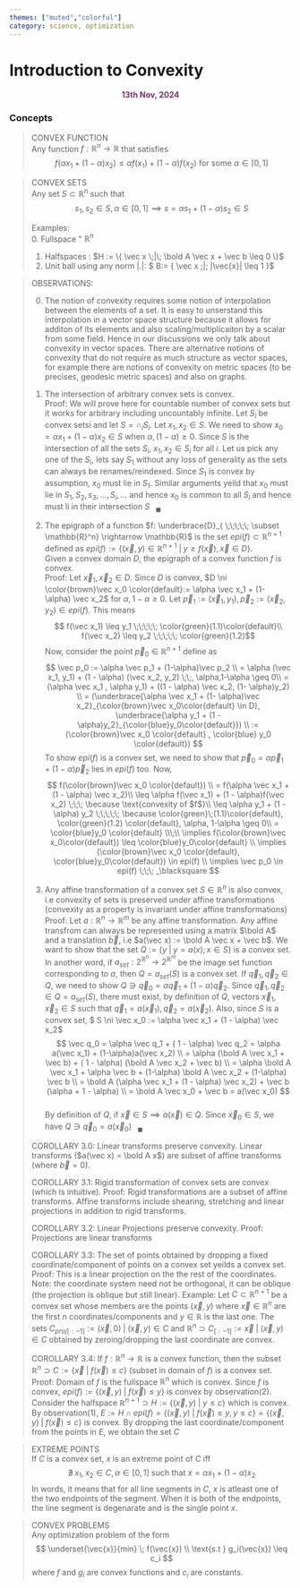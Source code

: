 ```yaml
---
themes: ["muted","colorful"]
category: science, optimization
---
```



# Introduction to Convexity
<p style="text-align:center; color:#7A306C"> <b>13th Nov, 2024</b> </p>


### Concepts

> CONVEX FUNCTION  
Any function $f:\mathbb{R}^n \rightarrow \mathbb{R}$ that satisfies
$$
    f(\alpha x_1 + (1-\alpha)x_2) \leq \alpha f(x_1) + (1-\alpha) f(x_2) \text{ for some } \alpha \in [0,1] 
$$

> CONVEX SETS  
Any set $S \subset \mathbb R^n$ such that 
$$
    s_1,s_2 \in S, \alpha \in [0,1] \implies s = \alpha s_1 + (1 - \alpha)s_2 \in S 
$$
>
> Examples:  
>0. Fullspace " $\mathbb R^n$
>1. Halfspaces : $H := \{ \vec x \;|\; \bold A \vec x + \vec b \leq 0 \}$  
>2. Unit ball using any norm |.|: $ B:= \{ \vec x \;|\; |\vec{x}| \leq 1 \}$ 

> OBSERVATIONS:  
>
>0. The notion of convexity requires some notion of interpolation between the elements of a set. It is easy to unserstand this interpolation in a vector space structure because it allows for additon of its elements and also scaling/multiplicaiton by a scalar from some field. Hence in our discussions we only talk about convexity in vector spaces. There are alternative notions of convexity that do not require as much structure as vector spaces, for example there are notions of convexity
on metric spaces (to be precises, geodesic metric spaces) and also on graphs.   
>1. The intersection of arbitrary convex sets is convex.  
>Proof: We will prove here for countable number of convex sets but it works for arbitrary including uncountably infinite. Let $S_i$ be convex setsi and let $S = \cap_i S_i$.
Let $x_1,x_2 \in S$. We need to show $x_0 = \alpha x_1 + (1-\alpha)x_2 \in S$ when $\alpha, (1-\alpha) \geq 0$. Since $S$ is the intersection of all the sets $S_i$, $x_1,x_2 \in S_i$ for all $i$. Let us pick any one of the $S_i$, lets say $S_1$ without any loss of generality as the sets can always be renames/reindexed. Since $S_1$ is convex by assumption, $x_0$ must lie in $S_1$. Similar arguments yeild that $x_0$ must lie in $S_1, S_2, s_3,...,S_i,...$ and hence $x_0$ is common to all $S_i$ and hence must li in their intersection $S \;\;\; _\blacksquare$ 
>
>2. The epigraph of a function $f: \underbrace{D}_{ \;\;\;\;\; \subset \mathbb{R}^n} \rightarrow \mathbb{R}$ is the set  $epi(f) \subset \mathbb{R}^{n+1}$ defined as $epi(f) := \{(\vec x,y) \in \mathbb{R}^{n+1} \;|\;  y \geq f(\vec x), \vec x \in D \}$.  
Given a convex domain $D$, the epigraph of a convex function $f$ is convex.  
>Proof: Let $\vec x_1, \vec x_2 \in D$. Since $D$ is convex, $D \ni \color{brown}\vec x_0 \color{default}:= \alpha \vec x_1 + (1- \alpha) \vec x_2$ for $\alpha, 1 - \alpha \geq 0$.  Let $\vec p_1:=(\vec x_1,y_1),\vec p_2 := (\vec x_2, y_2) \in epi(f)$. This means $$ f(\vec x_1) \leq y_1 \;\;\;\;\; \color{green}(1.1)\color{default}\\ f(\vec x_2) \leq y_2 \;\;\;\;\; \color{green}(1.2)$$
Now, consider the point $\vec p_0 \in \mathbb{R}^{n+1}$ define as  
$$
\vec p_0 := \alpha \vec p_1 + (1-\alpha)\vec p_2 \\
= \alpha (\vec x_1, y_1) + (1 - \alpha) (\vec x_2, y_2) \;\;, \alpha,1-\alpha \geq 0\\
    = (\alpha \vec x_1 , \alpha y_1) + ((1 - \alpha) \vec x_2, (1- \alpha)y_2) \\
    = (\underbrace{\alpha \vec x_1 + (1- \alpha)\vec x_2}_{\color{brown}\vec x_0\color{default} \in D}, \underbrace{\alpha y_1 + (1 - \alpha)y_2}_{\color{blue}y_0\color{default}}) \\
    := (\color{brown}\vec x_0 \color{default} , \color{blue} y_0 \color{default})
$$
To show $epi(f)$ is a convex set, we need to show that $\vec p_0 = \alpha \vec p_1 + (1 - \alpha) \vec p_2$ lies in $epi(f)$ too.  Now, 
$$
f(\color{brown}\vec x_0 \color{default}) \\ 
= f(\alpha \vec x_1 + (1 - \alpha) \vec x_2)\\
\leq \alpha f(\vec x_1) + (1 - \alpha)f(\vec x_2)  \;\;\; \because \text{convexity of $f$}\\
\leq \alpha y_1 + (1 - \alpha) y_2 \;\;\;\;\;  \because \color{green}\;(1.1)\color{default}, \color{green}(1.2) \color{default}, \alpha, 1-\alpha \geq 0\\
= \color{blue}y_0 \color{default} \\\;\\
\implies f(\color{brown}\vec x_0\color{default}) \leq \color{blue}y_0\color{default} \\ 
\implies (\color{brown}\vec x_0 \color{default}, \color{blue}y_0\color{default}) \in epi(f) \\
\implies \vec p_0 \in epi(f) \;\;\; _\blacksquare
$$
>
> 3. Any affine transformation of a convex set $S \in \mathbb{R}^n$ is also convex, i.e convexity of sets is preserved under affine transformations (convexity as a property is invariant under affine transformations)  
> Proof: Let $a:\mathbb{R}^n \rightarrow \mathbb{R}^m$ be any affine transformation. Any affine transfrom can always be represented using a matrix $\bold A$ and a translation $\vec b$, i.e $a(\vec x) := \bold A \vec x + \vec b$. We want to show that the set $Q := \{ y \;|\; y = a(x); x \in S \}$ is a convex set. In another word, if $a_{set}: 2^{\mathbb{R}^n} \rightarrow 2^{\mathbb{R}^m}$ be the image set function corresponding to $a$, then $Q = a_{set}(S)$ is a convex set. 
> If $\vec q_1, \vec q_2 \in Q$, we need to show $Q \ni \vec q_0 = \alpha \vec q_1 + (1 - \alpha) \vec q_2$.
>Since $\vec q_1, \vec q_2 \in Q = a_{set}(S)$, there must exist, by definition of $Q$, vectors $\vec x_1, \vec x_2 \in S$ such that $\vec q_1 = a(\vec x_1), \vec q_2 = a(\vec x_2)$. Also, since $S$ is a convex set, $ S \ni \vec x_0 := \alpha \vec x_1 + (1 - \alpha) \vec x_2$
$$
    \vec q_0 = \alpha \vec q_1 + ( 1 - \alpha) \vec q_2 = \alpha  a(\vec x_1) + (1-\alpha)a(\vec x_2) \\
    = \alpha (\bold A \vec x_1 + \vec b) + ( 1 - \alpha) (\bold A \vec x_2 + \vec b) \\
    = \alpha \bold A \vec x_1 + \alpha \vec b + (1-\alpha) \bold A \vec x_2 + (1-\alpha) \vec b \\
    = \bold A (\alpha \vec x_1 + (1 - \alpha) \vec x_2) + \vec b (\alpha + 1 - \alpha) \\
    = \bold A \vec x_0 + \vec b = a(\vec x_0)
$$  
By definition of $Q$, if $\vec x \in S \implies a(\vec x) \in Q$. Since $\vec x_0 \in S$, we have $Q \ni \vec q_0 = a(\vec x_0) \;\;\; _\blacksquare$ 
>
>COROLLARY 3.0: Linear transforms preserve convexity. Linear transforms ($a(\vec x) = \bold A x$) are subset of affine transforms (where $\vec b = 0$).
>
>COROLLARY 3.1: Rigid transformation of convex sets are convex (which is intuitive). Proof: Rigid transformations are a subset of affine transforms. Affine transforms include shearing, stretching and linear projections in addition to rigid transforms.   
>
>COROLLARY 3.2: Linear Projections preserve convexity. Proof: Projections are linear transforms  
>
>COROLLARY 3.3: The set of points obtained by dropping a fixed coordinate/component of points on a convex set yeilds a convex set. Proof: This is a linear projection on the the rest of the coordinates. Note: the coordinate system need not be orthogonal, it can be oblique (the projection is oblique but still linear). Example: Let $C \subset \mathbb R^{n+1}$ be a convex set whose members are the points $(\vec x,y)$ where $\vec x \in \mathbb R^n$ are the first $n$ coordinates/components and $y \in \mathbb R$ is the last one. The sets $C_{proj[:-1]} := {(\vec x, 0) \;|\; (\vec x, y) \in C }$ and  $\mathbb R^n \supset C_{[:-1]} := { \vec x \;|\; (\vec x, y) \in C}$ obtained by zeroing/dropping the last coordinate are convex.     
>
> COROLLARY 3.4: If $f:\mathbb R^n \rightarrow \mathbb R$ is a convex function, then the subset $\mathbb R^n \supset C := \{ \vec x \;|\; f(\vec x) \leq c \}$ (subset in domain of $f$) is a convex set.  
Proof: Domain of $f$ is the fullspace $\mathbb R^n$ which is convex. Since $f$ is convex, $epi(f) := \{ (\vec x, y) \; | \; f(\vec x) \leq y \}$ is convex by observation(2).  Consider the halfspace $\mathbb R^{n+1} \supset H := \{(\vec x,y) \;|\: y \leq c\}$ which is convex. By observation(1), $E := H \cap epi(f) = \{ (\vec x, y) \;|\; f(\vec x) \leq y , y \leq c\} = \{ (\vec x, y)\;|\; f(\vec x) \leq c \}$ is convex. By dropping the last coordinate/component from the points in $E$, we obtain the set $C$


> EXTREME POINTS  
If $C$ is a convex set, $x$ is an extreme point of $C$ iff  
$$
    \nexists \; x_1,x_2 \in C,\alpha \in [0,1]  \text{ such that }  x = \alpha x_1 + (1 - \alpha)x_2  
$$
In words, it means that for all line segments in $C$, $x$ is atleast one of the two endpoints of the segment. When it is both of the endpoints, the line segment is degenarate and is the single point $x$. 

> CONVEX PROBLEMS  
Any optimization problem of the form 
$$
    \underset{\vec{x}}{min} \; f(\vec{x}) \\
    \text{s.t }  g_i(\vec{x}) \leq c_i 
$$
where $f$ and $g_i$ are convex functions and $c_i$ are constants.


